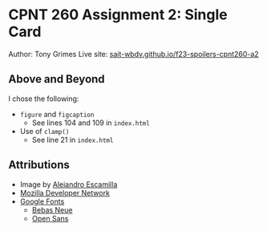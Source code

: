 # CPNT 260 Assignment 2: Single Card
Author: Tony Grimes
Live site: [sait-wbdv.github.io/f23-spoilers-cpnt260-a2](https://sait-wbdv.github.io/f23-spoilers-cpnt260-a2)

## Above and Beyond
I chose the following:
- `figure` and `figcaption`
    - See lines 104 and 109 in `index.html`
- Use of `clamp()`
    - See line 21 in `index.html`

## Attributions
- Image by [Alejandro Escamilla](https://unsplash.com/photos/LNRyGwIJr5c)
- [Mozilla Developer Network](https://developer.mozilla.org/en-US/docs/Web/Guide)
- [Google Fonts](https://fonts.google.com/)
    - [Bebas Neue](https://fonts.google.com/specimen/Bebas+Neue)
    - [Open Sans](https://fonts.google.com/specimen/Open+Sans)
